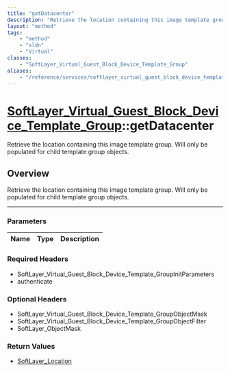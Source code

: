 ```yaml
---
title: "getDatacenter"
description: "Retrieve the location containing this image template group. Will only be populated for child template group objects."
layout: "method"
tags:
    - "method"
    - "sldn"
    - "Virtual"
classes:
    - "SoftLayer_Virtual_Guest_Block_Device_Template_Group"
aliases:
    - "/reference/services/softlayer_virtual_guest_block_device_template_group/getDatacenter"
---
```

# [SoftLayer_Virtual_Guest_Block_Device_Template_Group](/reference/services/SoftLayer_Virtual_Guest_Block_Device_Template_Group)::getDatacenter


Retrieve the location containing this image template group. Will only be populated for child template group objects.


## Overview 
Retrieve the location containing this image template group. Will only be populated for child template group objects.

-----

### Parameters 
|Name | Type | Description |
| --- | --- | --- |


### Required Headers
* SoftLayer_Virtual_Guest_Block_Device_Template_GroupInitParameters
* authenticate


### Optional Headers
* SoftLayer_Virtual_Guest_Block_Device_Template_GroupObjectMask
* SoftLayer_Virtual_Guest_Block_Device_Template_GroupObjectFilter
* SoftLayer_ObjectMask

### Return Values
* <a href='/reference/datatypes/SoftLayer_Location'>SoftLayer_Location </a>




